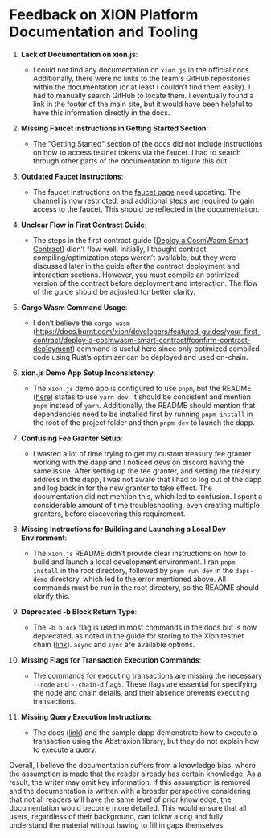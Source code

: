 # Feedback on XION Platform Documentation and Tooling

1. **Lack of Documentation on xion.js**:

   - I could not find any documentation on `xion.js` in the official docs. Additionally, there were no links to the team's GitHub repositories within the documentation (or at least I couldn’t find them easily). I had to manually search GitHub to locate them. I eventually found a link in the footer of the main site, but it would have been helpful to have this information directly in the docs.

2. **Missing Faucet Instructions in Getting Started Section**:

   - The "Getting Started" section of the docs did not include instructions on how to access testnet tokens via the faucet. I had to search through other parts of the documentation to figure this out.

3. **Outdated Faucet Instructions**:

   - The faucet instructions on the [faucet page](https://docs.burnt.com/xion/developers/section-overview/xion-testnet-1) need updating. The channel is now restricted, and additional steps are required to gain access to the faucet. This should be reflected in the documentation.

4. **Unclear Flow in First Contract Guide**:

   - The steps in the first contract guide ([Deploy a CosmWasm Smart Contract](https://docs.burnt.com/xion/developers/featured-guides/your-first-contract/deploy-a-cosmwasm-smart-contract)) didn’t flow well. Initially, I thought contract compiling/optimization steps weren’t available, but they were discussed later in the guide after the contract deployment and interaction sections. However, you must compile an optimized version of the contract before deployment and interaction. The flow of the guide should be adjusted for better clarity.

5. **Cargo Wasm Command Usage**:

   - I don’t believe the `cargo wasm` (https://docs.burnt.com/xion/developers/featured-guides/your-first-contract/deploy-a-cosmwasm-smart-contract#confirm-contract-deployment) command is useful here since only optimized compiled code using Rust’s optimizer can be deployed and used on-chain.

6. **xion.js Demo App Setup Inconsistency**:

   - The `xion.js` demo app is configured to use `pnpm`, but the README ([here](https://github.com/burnt-labs/xion.js/blob/main/apps/demo-app/README.md)) states to use `yarn dev`. It should be consistent and mention `pnpm` instead of `yarn`. Additionally, the README should mention that dependencies need to be installed first by running `pnpm install` in the root of the project folder and then `pnpm dev` to launch the dapp.

7. **Confusing Fee Granter Setup**:

   - I wasted a lot of time trying to get my custom treasury fee granter working with the dapp and I noticed devs on discord having the same issue. After setting up the fee granter, and setting the treasury address in the dapp, I was not aware that I had to log out of the dapp and log back in for the new granter to take effect. The documentation did not mention this, which led to confusion. I spent a considerable amount of time troubleshooting, even creating multiple granters, before discovering this requirement.

8. **Missing Instructions for Building and Launching a Local Dev Environment**:

   - The `xion.js` README didn’t provide clear instructions on how to build and launch a local development environment. I ran `pnpm install` in the root directory, followed by `pnpm run dev` in the `daps-demo` directory, which led to the error mentioned above. All commands must be run in the root directory, so the README should clarify this.

9. **Deprecated -b Block Return Type**:

   - The `-b block` flag is used in most commands in the docs but is now deprecated, as noted in the guide for storing to the Xion testnet chain ([link](https://docs.burnt.com/xion/developers/featured-guides/your-first-contract/deploy-a-cosmwasm-smart-contract#store-to-osmosis-testnet-chain)). `async` and `sync` are available options.

10. **Missing Flags for Transaction Execution Commands**:

    - The commands for executing transactions are missing the necessary `--node` and `--chain-d` flags. These flags are essential for specifying the node and chain details, and their absence prevents executing transactions.

11. **Missing Query Execution Instructions**:

    - The docs ([link](https://docs.burnt.com/xion/developers/featured-guides/your-first-dapp/build-react-dapp-with-account-abstraxion)) and the sample dapp demonstrate how to execute a transaction using the Abstraxion library, but they do not explain how to execute a query.

Overall, I believe the documentation suffers from a knowledge bias, where the assumption is made that the reader already has certain knowledge. As a result, the writer may omit key information. If this assumption is removed and the documentation is written with a broader perspective considering that not all readers will have the same level of prior knowledge, the documentation would become more detailed. This would ensure that all users, regardless of their background, can follow along and fully understand the material without having to fill in gaps themselves.
